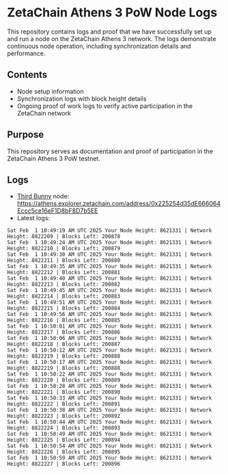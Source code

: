 # ZetaChain Athens 3 PoW Node Logs
This repository contains logs and proof that we have successfully set up and run a node on the ZetaChain Athens 3 network. The logs demonstrate continuous node operation, including synchronization details and performance.

## Contents
- Node setup information
- Synchronization logs with block height details
- Ongoing proof of work logs to verify active participation in the ZetaChain network

## Purpose
This repository serves as documentation and proof of participation in the ZetaChain Athens 3 PoW testnet.

## Logs

- [Third Bunny](https://thirdbunny.xyz/) node: https://athens.explorer.zetachain.com/address/0x225254d35dE666064Eccc5ce16eF1D8bF8D7b5EE
- Latest logs:
```
Sat Feb  1 10:49:19 AM UTC 2025 Your Node Height: 8621331 | Network Height: 8822209 | Blocks Left: 200878
Sat Feb  1 10:49:24 AM UTC 2025 Your Node Height: 8621331 | Network Height: 8822210 | Blocks Left: 200879
Sat Feb  1 10:49:30 AM UTC 2025 Your Node Height: 8621331 | Network Height: 8822211 | Blocks Left: 200880
Sat Feb  1 10:49:35 AM UTC 2025 Your Node Height: 8621331 | Network Height: 8822212 | Blocks Left: 200881
Sat Feb  1 10:49:40 AM UTC 2025 Your Node Height: 8621331 | Network Height: 8822213 | Blocks Left: 200882
Sat Feb  1 10:49:45 AM UTC 2025 Your Node Height: 8621331 | Network Height: 8822214 | Blocks Left: 200883
Sat Feb  1 10:49:51 AM UTC 2025 Your Node Height: 8621331 | Network Height: 8822215 | Blocks Left: 200884
Sat Feb  1 10:49:56 AM UTC 2025 Your Node Height: 8621331 | Network Height: 8822216 | Blocks Left: 200885
Sat Feb  1 10:50:01 AM UTC 2025 Your Node Height: 8621331 | Network Height: 8822217 | Blocks Left: 200886
Sat Feb  1 10:50:06 AM UTC 2025 Your Node Height: 8621331 | Network Height: 8822218 | Blocks Left: 200887
Sat Feb  1 10:50:12 AM UTC 2025 Your Node Height: 8621331 | Network Height: 8822219 | Blocks Left: 200888
Sat Feb  1 10:50:17 AM UTC 2025 Your Node Height: 8621331 | Network Height: 8822219 | Blocks Left: 200888
Sat Feb  1 10:50:22 AM UTC 2025 Your Node Height: 8621331 | Network Height: 8822220 | Blocks Left: 200889
Sat Feb  1 10:50:28 AM UTC 2025 Your Node Height: 8621331 | Network Height: 8822221 | Blocks Left: 200890
Sat Feb  1 10:50:33 AM UTC 2025 Your Node Height: 8621331 | Network Height: 8822222 | Blocks Left: 200891
Sat Feb  1 10:50:38 AM UTC 2025 Your Node Height: 8621331 | Network Height: 8822223 | Blocks Left: 200892
Sat Feb  1 10:50:44 AM UTC 2025 Your Node Height: 8621331 | Network Height: 8822224 | Blocks Left: 200893
Sat Feb  1 10:50:49 AM UTC 2025 Your Node Height: 8621331 | Network Height: 8822225 | Blocks Left: 200894
Sat Feb  1 10:50:54 AM UTC 2025 Your Node Height: 8621331 | Network Height: 8822226 | Blocks Left: 200895
Sat Feb  1 10:50:59 AM UTC 2025 Your Node Height: 8621331 | Network Height: 8822227 | Blocks Left: 200896
```
